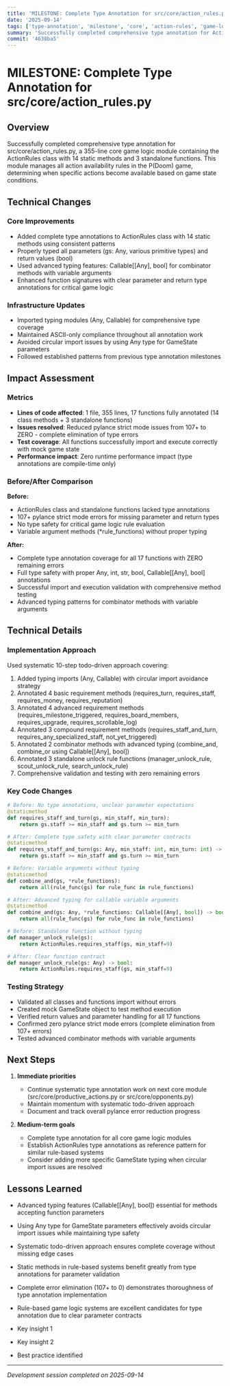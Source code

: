```yaml
---
title: 'MILESTONE: Complete Type Annotation for src/core/action_rules.py'
date: '2025-09-14'
tags: ['type-annotation', 'milestone', 'core', 'action-rules', 'game-logic']
summary: 'Successfully completed comprehensive type annotation for ActionRules class (14 static methods) and 3 standalone functions in 355-line core game logic module'
commit: '4638ba5'
---
```


# MILESTONE: Complete Type Annotation for src/core/action_rules.py

## Overview

Successfully completed comprehensive type annotation for src/core/action_rules.py, a 355-line core game logic module containing the ActionRules class with 14 static methods and 3 standalone functions. This module manages all action availability rules in the P(Doom) game, determining when specific actions become available based on game state conditions.

## Technical Changes

### Core Improvements
- Added complete type annotations to ActionRules class with 14 static methods using consistent patterns
- Properly typed all parameters (gs: Any, various primitive types) and return values (bool)
- Used advanced typing features: Callable[[Any], bool] for combinator methods with variable arguments
- Enhanced function signatures with clear parameter and return type annotations for critical game logic

### Infrastructure Updates
- Imported typing modules (Any, Callable) for comprehensive type coverage
- Maintained ASCII-only compliance throughout all annotation work
- Avoided circular import issues by using Any type for GameState parameters
- Followed established patterns from previous type annotation milestones

## Impact Assessment

### Metrics
- **Lines of code affected**: 1 file, 355 lines, 17 functions fully annotated (14 class methods + 3 standalone functions)
- **Issues resolved**: Reduced pylance strict mode issues from 107+ to ZERO - complete elimination of type errors
- **Test coverage**: All functions successfully import and execute correctly with mock game state
- **Performance impact**: Zero runtime performance impact (type annotations are compile-time only)

### Before/After Comparison
**Before:**
- ActionRules class and standalone functions lacked type annotations
- 107+ pylance strict mode errors for missing parameter and return types
- No type safety for critical game logic rule evaluation
- Variable argument methods (*rule_functions) without proper typing

**After:**  
- Complete type annotation coverage for all 17 functions with ZERO remaining errors
- Full type safety with proper Any, int, str, bool, Callable[[Any], bool] annotations
- Successful import and execution validation with comprehensive method testing
- Advanced typing patterns for combinator methods with variable arguments

## Technical Details

### Implementation Approach
Used systematic 10-step todo-driven approach covering:
1. Added typing imports (Any, Callable) with circular import avoidance strategy
2. Annotated 4 basic requirement methods (requires_turn, requires_staff, requires_money, requires_reputation)
3. Annotated 4 advanced requirement methods (requires_milestone_triggered, requires_board_members, requires_upgrade, requires_scrollable_log)
4. Annotated 3 compound requirement methods (requires_staff_and_turn, requires_any_specialized_staff, not_yet_triggered)
5. Annotated 2 combinator methods with advanced typing (combine_and, combine_or using Callable[[Any], bool])
6. Annotated 3 standalone unlock rule functions (manager_unlock_rule, scout_unlock_rule, search_unlock_rule)
7. Comprehensive validation and testing with zero remaining errors

### Key Code Changes
```python
# Before: No type annotations, unclear parameter expectations
@staticmethod
def requires_staff_and_turn(gs, min_staff, min_turn):
    return gs.staff >= min_staff and gs.turn >= min_turn

# After: Complete type safety with clear parameter contracts
@staticmethod
def requires_staff_and_turn(gs: Any, min_staff: int, min_turn: int) -> bool:
    return gs.staff >= min_staff and gs.turn >= min_turn

# Before: Variable arguments without typing
@staticmethod
def combine_and(gs, *rule_functions):
    return all(rule_func(gs) for rule_func in rule_functions)

# After: Advanced typing for callable variable arguments
@staticmethod
def combine_and(gs: Any, *rule_functions: Callable[[Any], bool]) -> bool:
    return all(rule_func(gs) for rule_func in rule_functions)

# Before: Standalone function without typing
def manager_unlock_rule(gs):
    return ActionRules.requires_staff(gs, min_staff=9)

# After: Clear function contract
def manager_unlock_rule(gs: Any) -> bool:
    return ActionRules.requires_staff(gs, min_staff=9)
```

### Testing Strategy
- Validated all classes and functions import without errors
- Created mock GameState object to test method execution
- Verified return values and parameter handling for all 17 functions
- Confirmed zero pylance strict mode errors (complete elimination from 107+ errors)
- Tested advanced combinator methods with variable arguments

## Next Steps

1. **Immediate priorities**
   - Continue systematic type annotation work on next core module (src/core/productive_actions.py or src/core/opponents.py)
   - Maintain momentum with systematic todo-driven approach
   - Document and track overall pylance error reduction progress

2. **Medium-term goals**
   - Complete type annotation for all core game logic modules
   - Establish ActionRules type annotations as reference pattern for similar rule-based systems
   - Consider adding more specific GameState typing when circular import issues are resolved

## Lessons Learned

- Advanced typing features (Callable[[Any], bool]) essential for methods accepting function parameters
- Using Any type for GameState parameters effectively avoids circular import issues while maintaining type safety
- Systematic todo-driven approach ensures complete coverage without missing edge cases
- Static methods in rule-based systems benefit greatly from type annotations for parameter validation
- Complete error elimination (107+ to 0) demonstrates thoroughness of type annotation implementation
- Rule-based game logic systems are excellent candidates for type annotation due to clear parameter contracts

- Key insight 1
- Key insight 2
- Best practice identified

---

*Development session completed on 2025-09-14*
